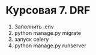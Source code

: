 # Курсовая 7. DRF

1) Заполнить .env
2) python manage.py migrate
3) запуск сelery
4) python manage.py runserver
